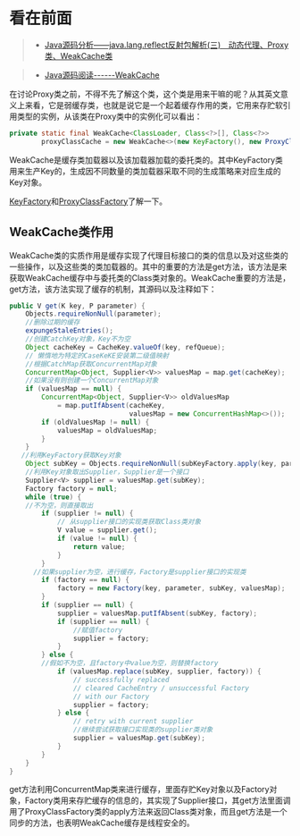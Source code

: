 看在前面
====

> * <a href="https://blog.csdn.net/hackersuye/article/details/83545871">Java源码分析——java.lang.reflect反射包解析(三)　动态代理、Proxy类、WeakCache类</a>

> * <a href="https://blog.csdn.net/sinat_36945592/article/details/88071228#_1">Java源码阅读------WeakCache</a>

在讨论Proxy类之前，不得不先了解这个类，这个类是用来干嘛的呢？从其英文意义上来看，它是弱缓存类，也就是说它是一个起着缓存作用的类，它用来存贮软引用类型的实例，从该类在Proxy类中的实例化可以看出：

```java
private static final WeakCache<ClassLoader, Class<?>[], Class<?>>
        proxyClassCache = new WeakCache<>(new KeyFactory(), new ProxyClassFactory());
```

WeakCache是缓存类加载器以及该加载器加载的委托类的。其中KeyFactory类用来生产Key的，生成因不同数量的类加载器采取不同的生成策略来对应生成的Key对象。

<a href="https://github.com/DemoTransfer/LearningRecord/blob/master/java/interview/java%E5%9F%BA%E7%A1%80/JDK%E5%8A%A8%E6%80%81%E4%BB%A3%E7%90%86KeyFactory.md">KeyFactory</a>和<a href="https://github.com/DemoTransfer/LearningRecord/blob/master/java/interview/java%E5%9F%BA%E7%A1%80/JDK%E5%8A%A8%E6%80%81%E4%BB%A3%E7%90%86ProxyClassFactory.md">ProxyClassFactory</a>了解一下。

WeakCache类作用
------

WeakCache类的实质作用是缓存实现了代理目标接口的类的信息以及对这些类的一些操作，以及这些类的类加载器的。其中的重要的方法是get方法，该方法是来获取WeakCache缓存中与委托类的Class类对象的。WeakCache重要的方法是，get方法，该方法实现了缓存的机制，其源码以及注释如下：

```java
public V get(K key, P parameter) {
	Objects.requireNonNull(parameter);
	//删除过期的缓存
	expungeStaleEntries();
	//创建CatchKey对象，Key不为空
	Object cacheKey = CacheKey.valueOf(key, refQueue);
	// 懒惰地为特定的CaseKeKE安装第二级值映射
	//根据CatchMap获取ConcurrentMap对象
	ConcurrentMap<Object, Supplier<V>> valuesMap = map.get(cacheKey);
	//如果没有则创建一个ConcurrentMap对象
	if (valuesMap == null) {
		ConcurrentMap<Object, Supplier<V>> oldValuesMap
			= map.putIfAbsent(cacheKey,
							  valuesMap = new ConcurrentHashMap<>());
		if (oldValuesMap != null) {
			valuesMap = oldValuesMap;
		}
	}
   //利用KeyFactory获取Key对象
	Object subKey = Objects.requireNonNull(subKeyFactory.apply(key, parameter));
	//利用Key对象取出Supplier，Supplier是一个接口
	Supplier<V> supplier = valuesMap.get(subKey);
	Factory factory = null;
	while (true) {
	//不为空，则直接取出
		if (supplier != null) {
			// 从supplier接口的实现类获取Class类对象
			V value = supplier.get();
			if (value != null) {
				return value;
			}
		}
	  //如果supplier为空，进行缓存，Factory是supplier接口的实现类
		if (factory == null) {
			factory = new Factory(key, parameter, subKey, valuesMap);
		}
		if (supplier == null) {
			supplier = valuesMap.putIfAbsent(subKey, factory);
			if (supplier == null) {
				//赋值factory
				supplier = factory;
			}
		} else {
		//假如不为空，且factory中value为空，则替换factory
			if (valuesMap.replace(subKey, supplier, factory)) {
				// successfully replaced
				// cleared CacheEntry / unsuccessful Factory
				// with our Factory
				supplier = factory;
			} else {
				// retry with current supplier
				//继续尝试获取接口实现类的supplier类对象
				supplier = valuesMap.get(subKey);
			}
		}
	}
}
```
get方法利用ConcurrentMap类来进行缓存，里面存贮Key对象以及Factory对象，Factory类用来存贮缓存的信息的，其实现了Supplier接口，其get方法里面调用了ProxyClassFactory类的apply方法来返回Class类对象，而且get方法是一个同步的方法，也表明WeakCache缓存是线程安全的。


